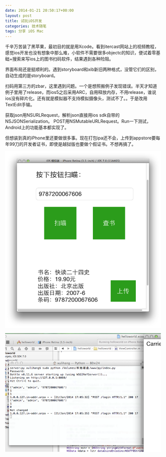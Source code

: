 ```yaml
---
date: 2014-01-21 20:50:17+00:00
layout: post
title: 试玩iOS开发
categories: 技术随笔
tags: 分享 iOS Mac
---
```


千辛万苦装了黑苹果，最初目的就是用Xcode。看到itercast网站上的视频教程，感觉ios开发也没有想象中那么难，小软件不需要很多objectc的知识，便试着零基础+搜索来写ios上的图书扫码软件，结果遇到各种险阻。

界面布局还是挺顺利的。遇到storyboard和xib新旧两种格式，没管它们的区别，自动生成的是storyboard。

扫码用第三方的zbar，这里遇到问题。一个是想照搬例子发现错误。半天才知道例子里用了release，而ios5之后采用ARC，自用释放内存，不用release，谁说ios没有碎片化。还有就是模拟器不支持模拟摄像头，测试不了。。于是改用TextEdit手输。

获取json用NSURLRequest，解析json直接用ios sdk自带的NSJSONSerialization。
POST用NSMutableURLRequest。Run一下测试，Android上的功能基本都实现了。

但想装到真的iPhone里还要做很多事。现在打包ipa还不会，上传到appstore要每年99刀的开发者证书，即使是越狱版也要做个假证书。不想再搞了。

![](https://github.com/xulihang/xulihang.github.io/raw/master/album/ios/1.png)

![](https://github.com/xulihang/xulihang.github.io/raw/master/album/ios/2.png)

